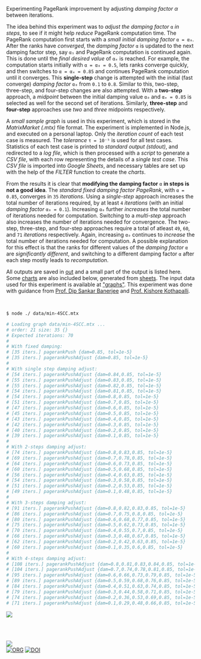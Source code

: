 Experimenting PageRank improvement by adjusting *damping factor α* between iterations.

The idea behind this experiment was to *adjust the damping factor* `α`
*in steps*, to see if it might help *reduce* PageRank computation time.
The PageRank computation first starts with a *small initial damping factor*
`α = α₀`. After the ranks have *converged*, the *damping factor* `α` is
updated to the next damping factor step, say `α₁` and PageRank computation
is continued again. This is done until the *final desired value* of `αₑ` is
reached. For example, the computation starts initially with `α = α₀ = 0.5`,
lets ranks converge quickly, and then switches to `α = αₑ = 0.85` and
continues PageRank computation until it converges. This **single-step**
change is attempted with the initial (fast converge) *damping factor* `α₀`
from `0.1` to `0.8`. Similar to this, two-step, three-step, and four-step
changes are also attempted. With a **two-step** approach, a *midpoint*
between the initial damping value `α₀` and `αₑ = 0.85` is selected as
well for the second set of iterations. Similarly, **three-step** and
**four-step** approaches use *two* and *three* midpoints respectively.

A *small sample graph* is used in this experiment, which is stored in
the *MatrixMarket (.mtx)* file format. The experiment is implemented in
Node.js, and executed on a personal laptop. Only the *iteration count*
of each test case is measured. The *tolerance* `τ = 10⁻⁵` is used for
all test cases. Statistics of each test case is printed to *standard*
*output (stdout)*, and redirected to a *log file*, which is then processed
with a *script* to generate a *CSV file*, with each row representing the
details of a *single test case*. This *CSV file* is imported into *Google*
*Sheets*, and necessary tables are set up with the help of the *FILTER*
function to create the *charts*.

From the results it is clear that **modifying the damping factor** `α`
**in steps is not a good idea**. The *standard fixed damping factor*
*PageRank*, with `α = 0.85`, converges in `35` *iterations*. Using a
*single-step* approach increases the total number of iterations required,
by at least `4` *iterations* (with an initial *damping factor* `α₀ = 0.1`).
Increasing `α₀` further *increases* the total number of iterations needed
for computation. Switching to a *multi-step* approach also increases the
number of iterations needed for convergence. The two-step, three-step,
and four-step approaches require a total of atleast `49`, `60`, and `71`
*iterations* respectively. Again, increasing `α₀` continues to *increase*
the total number of iterations needed for computation. A possible
explanation for this effect is that the ranks for different values of
the *damping factor* `α` are *significantly different*, and switching
to a different damping factor `α` after each step mostly leads to
*recomputation*.

All outputs are saved in [out](out/) and a small part of the output is listed
here. Some [charts] are also included below, generated from [sheets]. The input
data used for this experiment is available at ["graphs"]. This experiment was
done with guidance from [Prof. Dip Sankar Banerjee] and [Prof. Kishore Kothapalli].

<br>

```bash
$ node ./ data/min-4SCC.mtx

# Loading graph data/min-4SCC.mtx ...
# order: 21 size: 35 {}
# Expected iterations: 70
#
# With fixed damping:
# [35 iters.] pagerankPush {dam=0.85, tol=1e-5}
# [35 iters.] pagerankPushAdjust {dam=0.85, tol=1e-5}
#
# With single step damping adjust:
# [54 iters.] pagerankPushAdjust {dam=0.84,0.85, tol=1e-5}
# [55 iters.] pagerankPushAdjust {dam=0.83,0.85, tol=1e-5}
# [55 iters.] pagerankPushAdjust {dam=0.82,0.85, tol=1e-5}
# [54 iters.] pagerankPushAdjust {dam=0.81,0.85, tol=1e-5}
# [54 iters.] pagerankPushAdjust {dam=0.8,0.85, tol=1e-5}
# [51 iters.] pagerankPushAdjust {dam=0.7,0.85, tol=1e-5}
# [47 iters.] pagerankPushAdjust {dam=0.6,0.85, tol=1e-5}
# [45 iters.] pagerankPushAdjust {dam=0.5,0.85, tol=1e-5}
# [43 iters.] pagerankPushAdjust {dam=0.4,0.85, tol=1e-5}
# [42 iters.] pagerankPushAdjust {dam=0.3,0.85, tol=1e-5}
# [40 iters.] pagerankPushAdjust {dam=0.2,0.85, tol=1e-5}
# [39 iters.] pagerankPushAdjust {dam=0.1,0.85, tol=1e-5}
#
# With 2-steps damping adjust:
# [74 iters.] pagerankPushAdjust {dam=0.8,0.83,0.85, tol=1e-5}
# [69 iters.] pagerankPushAdjust {dam=0.7,0.78,0.85, tol=1e-5}
# [64 iters.] pagerankPushAdjust {dam=0.6,0.73,0.85, tol=1e-5}
# [60 iters.] pagerankPushAdjust {dam=0.5,0.68,0.85, tol=1e-5}
# [56 iters.] pagerankPushAdjust {dam=0.4,0.63,0.85, tol=1e-5}
# [54 iters.] pagerankPushAdjust {dam=0.3,0.58,0.85, tol=1e-5}
# [51 iters.] pagerankPushAdjust {dam=0.2,0.53,0.85, tol=1e-5}
# [49 iters.] pagerankPushAdjust {dam=0.1,0.48,0.85, tol=1e-5}
#
# With 3-steps damping adjust:
# [91 iters.] pagerankPushAdjust {dam=0.8,0.82,0.83,0.85, tol=1e-5}
# [86 iters.] pagerankPushAdjust {dam=0.7,0.75,0.8,0.85, tol=1e-5}
# [80 iters.] pagerankPushAdjust {dam=0.6,0.68,0.77,0.85, tol=1e-5}
# [75 iters.] pagerankPushAdjust {dam=0.5,0.62,0.73,0.85, tol=1e-5}
# [70 iters.] pagerankPushAdjust {dam=0.4,0.55,0.7,0.85, tol=1e-5}
# [66 iters.] pagerankPushAdjust {dam=0.3,0.48,0.67,0.85, tol=1e-5}
# [62 iters.] pagerankPushAdjust {dam=0.2,0.42,0.63,0.85, tol=1e-5}
# [60 iters.] pagerankPushAdjust {dam=0.1,0.35,0.6,0.85, tol=1e-5}
#
# With 4-steps damping adjust:
# [108 iters.] pagerankPushAdjust {dam=0.8,0.81,0.83,0.84,0.85, tol=1e-5}
# [104 iters.] pagerankPushAdjust {dam=0.7,0.74,0.78,0.81,0.85, tol=1e-5}
# [95 iters.] pagerankPushAdjust {dam=0.6,0.66,0.73,0.79,0.85, tol=1e-5}
# [89 iters.] pagerankPushAdjust {dam=0.5,0.59,0.68,0.76,0.85, tol=1e-5}
# [84 iters.] pagerankPushAdjust {dam=0.4,0.51,0.63,0.74,0.85, tol=1e-5}
# [79 iters.] pagerankPushAdjust {dam=0.3,0.44,0.58,0.71,0.85, tol=1e-5}
# [74 iters.] pagerankPushAdjust {dam=0.2,0.36,0.53,0.69,0.85, tol=1e-5}
# [71 iters.] pagerankPushAdjust {dam=0.1,0.29,0.48,0.66,0.85, tol=1e-5}
```

[![](https://i.imgur.com/UAbQTQW.png)][sheetp]

<br>
<br>

[![](https://i.imgur.com/XPKV828.jpg)](https://www.youtube.com/watch?v=J3sfsP9W048)\
[![ORG](https://img.shields.io/badge/org-puzzlef-green?logo=Org)](https://puzzlef.github.io)
[![DOI](https://zenodo.org/badge/365472264.svg)](https://zenodo.org/badge/latestdoi/365472264)

[Prof. Dip Sankar Banerjee]: https://sites.google.com/site/dipsankarban/
[Prof. Kishore Kothapalli]: https://cstar.iiit.ac.in/~kkishore/
[Deeper Inside PageRank]: https://www.slideshare.net/SubhajitSahu/deeper-inside-PageRank-notes
["graphs"]: https://github.com/puzzlef/graphs
[charts]: https://photos.app.goo.gl/G8Q6WSUn6pebH49VA
[sheets]: https://docs.google.com/spreadsheets/d/1ksTlhtzloh1HAvNoiWvmnP00FIyE9MZkGwMeyuEUjaI/edit?usp=sharing
[sheetp]: https://docs.google.com/spreadsheets/d/e/2PACX-1vTZRQRMgWnenPfVvz7KPCHmh4WuZm7wVviWx*EtpPhJIItKevIAoJMP7eM-tycdlhBd9k21Mb5Qp3DD/pubhtml
